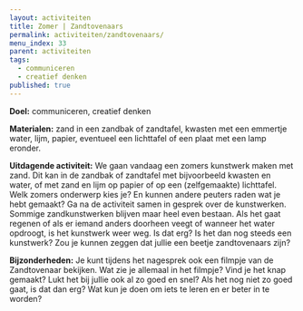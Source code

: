 ```yaml
---
layout: activiteiten
title: Zomer | Zandtovenaars
permalink: activiteiten/zandtovenaars/
menu_index: 33
parent: activiteiten
tags:
  - communiceren
  - creatief denken
published: true
---
```


**Doel:** communiceren, creatief denken

<p style="margin-top: 10px;"/>

**Materialen:** zand in een zandbak of zandtafel, kwasten met een emmertje water, lijm, papier, eventueel een lichttafel of een plaat met een lamp eronder.

<p style="margin-top: 10px;"/>

**Uitdagende activiteit:** We gaan vandaag een zomers kunstwerk maken met zand. Dit kan in de zandbak of zandtafel met bijvoorbeeld kwasten en water, of met zand en lijm op papier of op een (zelfgemaakte) lichttafel. Welk zomers onderwerp kies je? En kunnen andere peuters raden wat je hebt gemaakt? Ga na de activiteit samen in gesprek over de kunstwerken. Sommige zandkunstwerken blijven maar heel even bestaan. Als het gaat regenen of als er iemand anders doorheen veegt of wanneer het water opdroogt, is het kunstwerk weer weg. Is dat erg? Is het dan nog steeds een kunstwerk? Zou je kunnen zeggen dat jullie een beetje zandtovenaars zijn?

<p style="margin-top: 10px;"/>

**Bijzonderheden:** Je kunt tijdens het nagesprek ook een filmpje van de Zandtovenaar bekijken. Wat zie je allemaal in het filmpje? Vind je het knap gemaakt? Lukt het bij jullie ook al zo goed en snel? Als het nog niet zo goed gaat, is dat dan erg? Wat kun je doen om iets te leren en er beter in te worden?

